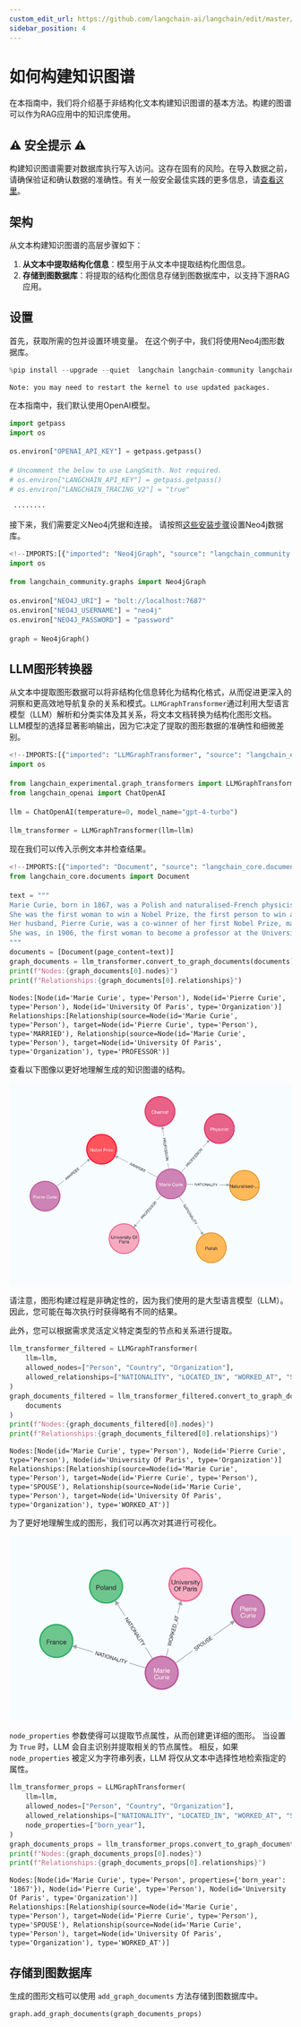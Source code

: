 ```yaml
---
custom_edit_url: https://github.com/langchain-ai/langchain/edit/master/docs/docs/how_to/graph_constructing.ipynb
sidebar_position: 4
---
```

# 如何构建知识图谱

在本指南中，我们将介绍基于非结构化文本构建知识图谱的基本方法。构建的图谱可以作为RAG应用中的知识库使用。

## ⚠️ 安全提示 ⚠️

构建知识图谱需要对数据库执行写入访问。这存在固有的风险。在导入数据之前，请确保验证和确认数据的准确性。有关一般安全最佳实践的更多信息，请[查看这里](/docs/security)。


## 架构

从文本构建知识图谱的高层步骤如下：

1. **从文本中提取结构化信息**：模型用于从文本中提取结构化图信息。
2. **存储到图数据库**：将提取的结构化图信息存储到图数据库中，以支持下游RAG应用。

## 设置

首先，获取所需的包并设置环境变量。
在这个例子中，我们将使用Neo4j图形数据库。


```python
%pip install --upgrade --quiet  langchain langchain-community langchain-openai langchain-experimental neo4j
```
```output
Note: you may need to restart the kernel to use updated packages.
```
在本指南中，我们默认使用OpenAI模型。


```python
import getpass
import os

os.environ["OPENAI_API_KEY"] = getpass.getpass()

# Uncomment the below to use LangSmith. Not required.
# os.environ["LANGCHAIN_API_KEY"] = getpass.getpass()
# os.environ["LANGCHAIN_TRACING_V2"] = "true"
```
```output
 ········
```
接下来，我们需要定义Neo4j凭据和连接。
请按照[这些安装步骤](https://neo4j.com/docs/operations-manual/current/installation/)设置Neo4j数据库。


```python
<!--IMPORTS:[{"imported": "Neo4jGraph", "source": "langchain_community.graphs", "docs": "https://python.langchain.com/api_reference/community/graphs/langchain_community.graphs.neo4j_graph.Neo4jGraph.html", "title": "How to construct knowledge graphs"}]-->
import os

from langchain_community.graphs import Neo4jGraph

os.environ["NEO4J_URI"] = "bolt://localhost:7687"
os.environ["NEO4J_USERNAME"] = "neo4j"
os.environ["NEO4J_PASSWORD"] = "password"

graph = Neo4jGraph()
```

## LLM图形转换器

从文本中提取图形数据可以将非结构化信息转化为结构化格式，从而促进更深入的洞察和更高效地导航复杂的关系和模式。`LLMGraphTransformer`通过利用大型语言模型（LLM）解析和分类实体及其关系，将文本文档转换为结构化图形文档。LLM模型的选择显著影响输出，因为它决定了提取的图形数据的准确性和细微差别。



```python
<!--IMPORTS:[{"imported": "LLMGraphTransformer", "source": "langchain_experimental.graph_transformers", "docs": "https://python.langchain.com/api_reference/experimental/graph_transformers/langchain_experimental.graph_transformers.llm.LLMGraphTransformer.html", "title": "How to construct knowledge graphs"}, {"imported": "ChatOpenAI", "source": "langchain_openai", "docs": "https://python.langchain.com/api_reference/openai/chat_models/langchain_openai.chat_models.base.ChatOpenAI.html", "title": "How to construct knowledge graphs"}]-->
import os

from langchain_experimental.graph_transformers import LLMGraphTransformer
from langchain_openai import ChatOpenAI

llm = ChatOpenAI(temperature=0, model_name="gpt-4-turbo")

llm_transformer = LLMGraphTransformer(llm=llm)
```

现在我们可以传入示例文本并检查结果。


```python
<!--IMPORTS:[{"imported": "Document", "source": "langchain_core.documents", "docs": "https://python.langchain.com/api_reference/core/documents/langchain_core.documents.base.Document.html", "title": "How to construct knowledge graphs"}]-->
from langchain_core.documents import Document

text = """
Marie Curie, born in 1867, was a Polish and naturalised-French physicist and chemist who conducted pioneering research on radioactivity.
She was the first woman to win a Nobel Prize, the first person to win a Nobel Prize twice, and the only person to win a Nobel Prize in two scientific fields.
Her husband, Pierre Curie, was a co-winner of her first Nobel Prize, making them the first-ever married couple to win the Nobel Prize and launching the Curie family legacy of five Nobel Prizes.
She was, in 1906, the first woman to become a professor at the University of Paris.
"""
documents = [Document(page_content=text)]
graph_documents = llm_transformer.convert_to_graph_documents(documents)
print(f"Nodes:{graph_documents[0].nodes}")
print(f"Relationships:{graph_documents[0].relationships}")
```
```output
Nodes:[Node(id='Marie Curie', type='Person'), Node(id='Pierre Curie', type='Person'), Node(id='University Of Paris', type='Organization')]
Relationships:[Relationship(source=Node(id='Marie Curie', type='Person'), target=Node(id='Pierre Curie', type='Person'), type='MARRIED'), Relationship(source=Node(id='Marie Curie', type='Person'), target=Node(id='University Of Paris', type='Organization'), type='PROFESSOR')]
```
查看以下图像以更好地理解生成的知识图谱的结构。

![graph_construction1.png](../../static/img/graph_construction1.png)

请注意，图形构建过程是非确定性的，因为我们使用的是大型语言模型（LLM）。因此，您可能在每次执行时获得略有不同的结果。

此外，您可以根据需求灵活定义特定类型的节点和关系进行提取。


```python
llm_transformer_filtered = LLMGraphTransformer(
    llm=llm,
    allowed_nodes=["Person", "Country", "Organization"],
    allowed_relationships=["NATIONALITY", "LOCATED_IN", "WORKED_AT", "SPOUSE"],
)
graph_documents_filtered = llm_transformer_filtered.convert_to_graph_documents(
    documents
)
print(f"Nodes:{graph_documents_filtered[0].nodes}")
print(f"Relationships:{graph_documents_filtered[0].relationships}")
```
```output
Nodes:[Node(id='Marie Curie', type='Person'), Node(id='Pierre Curie', type='Person'), Node(id='University Of Paris', type='Organization')]
Relationships:[Relationship(source=Node(id='Marie Curie', type='Person'), target=Node(id='Pierre Curie', type='Person'), type='SPOUSE'), Relationship(source=Node(id='Marie Curie', type='Person'), target=Node(id='University Of Paris', type='Organization'), type='WORKED_AT')]
```
为了更好地理解生成的图形，我们可以再次对其进行可视化。

![graph_construction2.png](../../static/img/graph_construction2.png)

`node_properties` 参数使得可以提取节点属性，从而创建更详细的图形。
当设置为 `True` 时，LLM 会自主识别并提取相关的节点属性。
相反，如果 `node_properties` 被定义为字符串列表，LLM 将仅从文本中选择性地检索指定的属性。


```python
llm_transformer_props = LLMGraphTransformer(
    llm=llm,
    allowed_nodes=["Person", "Country", "Organization"],
    allowed_relationships=["NATIONALITY", "LOCATED_IN", "WORKED_AT", "SPOUSE"],
    node_properties=["born_year"],
)
graph_documents_props = llm_transformer_props.convert_to_graph_documents(documents)
print(f"Nodes:{graph_documents_props[0].nodes}")
print(f"Relationships:{graph_documents_props[0].relationships}")
```
```output
Nodes:[Node(id='Marie Curie', type='Person', properties={'born_year': '1867'}), Node(id='Pierre Curie', type='Person'), Node(id='University Of Paris', type='Organization')]
Relationships:[Relationship(source=Node(id='Marie Curie', type='Person'), target=Node(id='Pierre Curie', type='Person'), type='SPOUSE'), Relationship(source=Node(id='Marie Curie', type='Person'), target=Node(id='University Of Paris', type='Organization'), type='WORKED_AT')]
```
## 存储到图数据库

生成的图形文档可以使用 `add_graph_documents` 方法存储到图数据库中。


```python
graph.add_graph_documents(graph_documents_props)
```

